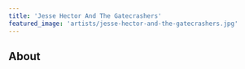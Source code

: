 ```yaml
---
title: 'Jesse Hector And The Gatecrashers'
featured_image: 'artists/jesse-hector-and-the-gatecrashers.jpg'
---
```


## About


